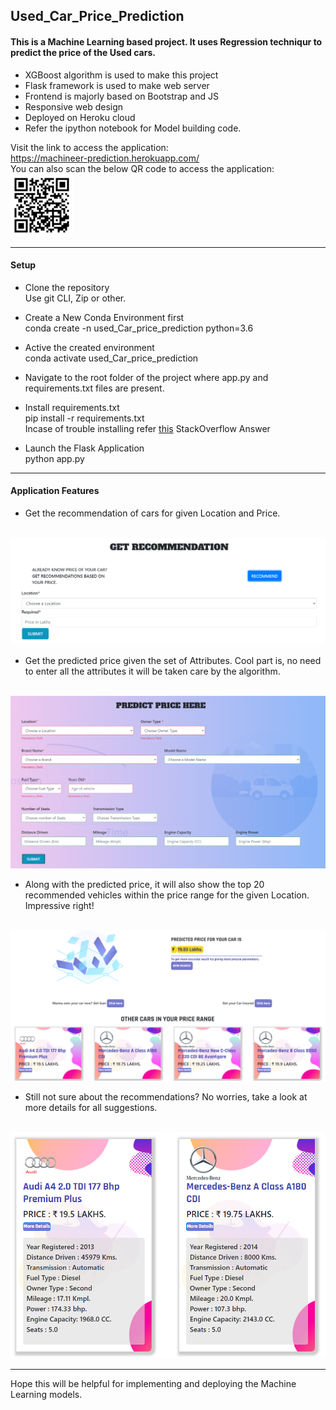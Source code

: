 ## Used_Car_Price_Prediction

#### This is a Machine Learning based project. It uses Regression techniqur to predict the price of the Used cars.

- XGBoost algorithm is used to make this project
- Flask framework is used to make web server
- Frontend is majorly based on Bootstrap and JS
- Responsive web design
- Deployed on Heroku cloud
- Refer the ipython notebook for Model building code.

Visit the link to access the application: <br>
https://machineer-prediction.herokuapp.com/ <br>
You can also scan the below QR code to access the application: <br>
<img src="static/markup_images/webqr.png" height="100px">
<hr>

#### Setup
- Clone the repository <br>
Use git CLI, Zip or other.
- Create a New Conda Environment first <br>
conda create -n used_Car_price_prediction python=3.6

- Active the created environment <br>
conda activate used_Car_price_prediction

- Navigate to the root folder of the project where app.py and requirements.txt files are present.

- Install requirements.txt <br>
pip install -r requirements.txt<br>
Incase of trouble installing refer <a href="https://stackoverflow.com/questions/7225900/how-can-i-install-packages-using-pip-according-to-the-requirements-txt-file-from#answer-10429168:~:text=pip%20install%20%2Dr%20requirements.txt%20%2D%2Dno%2Dindex%20%2D%2Dfind%2Dlinks%20file%3A%2F%2F%2Ftmp%2Fpackages" target="_blank"> this</a>  StackOverflow Answer

- Launch the Flask Application <br>
python app.py

<hr>

#### Application Features
- Get the recommendation of cars for given Location and Price. <br><br>
<img src="static/markup_images/recommend.PNG">

- Get the predicted price given the set of Attributes. Cool part is, no need to enter all the attributes it will be taken care by the algorithm.<br><br>
<img src="static/markup_images/inp.PNG">

- Along with the predicted price, it will also show the top 20 recommended vehicles within the price range for the given Location. Impressive right!<br><br>
<img src="static/markup_images/pred.PNG">

- Still not sure about the recommendations? No worries, take a look at more details for all suggestions.<br><br>
<img src="static/markup_images/det.PNG">
<hr>

Hope this will be helpful for implementing and deploying the Machine Learning models. <br>







